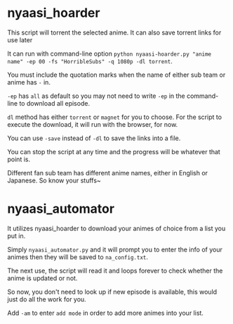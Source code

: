 # nyaasi_hoarder

This script will torrent the selected anime. It can also save torrent links for use later

It can run with command-line option `python nyaasi-hoarder.py "anime name" -ep 00 -fs "HorribleSubs" -q 1080p -dl torrent`.

You must include the quotation marks when the name of either sub team or anime has `-` in.

`-ep` has `all` as default so you may not need to write `-ep` in the command-line to download all episode.

`dl` method has either `torrent` or `magnet` for you to choose. For the script to execute the download, it will run with the browser, for now.

You can use `-save` instead of `-dl` to save the links into a file.

You can stop the script at any time and the progress will be whatever that point is.

Different fan sub team has different anime names, either in English or Japanese. So know your stuffs~

# nyaasi_automator

It utilizes nyaasi_hoarder to download your animes of choice from a list you put in.

Simply `nyaasi_automator.py` and it will prompt you to enter the info of your animes then they will be saved to `na_config.txt`.

The next use, the script will read it and loops forever to check whether the anime is updated or not. 

So now, you don't need to look up if new episode is available, this would just do all the work for you.

Add `-am` to enter `add mode` in order to add more animes into your list.



